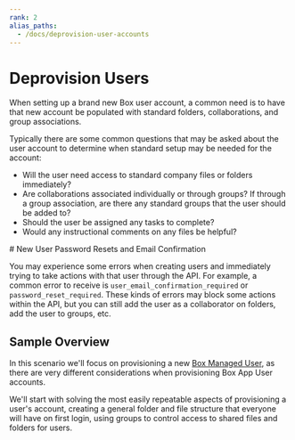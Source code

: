 ```yaml
---
rank: 2
alias_paths:
  - /docs/deprovision-user-accounts
---
```


# Deprovision Users

When setting up a brand new Box user account, a common need is to have that new
account be populated with standard folders, collaborations, and group
associations.

Typically there are some common questions that may be asked about the user
account to determine when standard setup may be needed for the account:

* Will the user need access to standard company files or folders immediately?
* Are collaborations associated individually or through groups? If through a
group association, are there any standard groups that the user should be added
to?
* Should the user be assigned any tasks to complete?
* Would any instructional comments on any files be helpful?

<Message type="danger">
  # New User Password Resets and Email Confirmation

  You may experience some errors when creating users and immediately trying to
  take actions with that user through the API. For example, a common error to
  receive is `user_email_confirmation_required` or `password_reset_required`.
  These kinds of errors may block some actions within the API, but you can
  still add the user as a collaborator on folders, add the user to groups, etc.
</Message>

## Sample Overview

In this scenario we'll focus on provisioning a new
[Box Managed User](guide://authentication/user-types/managed-users), as there
are very different considerations when provisioning Box App User accounts.

We'll start with solving the most easily repeatable aspects of
provisioning a user's account, creating a general folder and file structure
that everyone will have on first login, using groups to control access to
shared files and folders for users.
